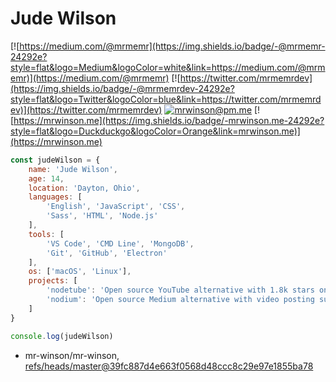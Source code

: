 # Jude Wilson
[![https://medium.com/@mrmemr](https://img.shields.io/badge/-@mrmemr-24292e?style=flat&logo=Medium&logoColor=white&link=https://medium.com/@mrmemr)](https://medium.com/@mrmemr)
[![https://twitter.com/mrmemrdev](https://img.shields.io/badge/-@mrmemrdev-24292e?style=flat&logo=Twitter&logoColor=blue&link=https://twitter.com/mrmemrdev)](https://twitter.com/mrmemrdev)
[![mrwinson@pm.me](https://img.shields.io/badge/-mrwinson@pm.me-24292e?style=flat&logo=ProtonMail&logoColor=Grey&link=mailto:mrwinson@pm.me)](mailto:mrwinson@pm.me)
[![https://mrwinson.me](https://img.shields.io/badge/-mrwinson.me-24292e?style=flat&logo=Duckduckgo&logoColor=Orange&link=mrwinson.me)](https://mrwinson.me) 
```js
const judeWilson = {
	name: 'Jude Wilson',
	age: 14,
	location: 'Dayton, Ohio',
	languages: [
		'English', 'JavaScript', 'CSS',
		'Sass', 'HTML', 'Node.js'
	],
	tools: [
		'VS Code', 'CMD Line', 'MongoDB',
		'Git', 'GitHub', 'Electron'
	],
	os: ['macOS', 'Linux'],
	projects: [
		'nodetube': 'Open source YouTube alternative with 1.8k stars on GitHub. https://github.com/mayeaux/nodetube',
		'nodium': 'Open source Medium alternative with video posting support. https://github.com/mr-winson/nodium'
	]
}

console.log(judeWilson)
```
<!-- START gadpp -->
- mr-winson/mr-winson, [refs/heads/master@39fc887d4e663f0568d48ccc8c29e97e1855ba78](https://github.com/mr-winson/mr-winson/commit/39fc887d4e663f0568d48ccc8c29e97e1855ba78)
<!-- END gadpp -->
